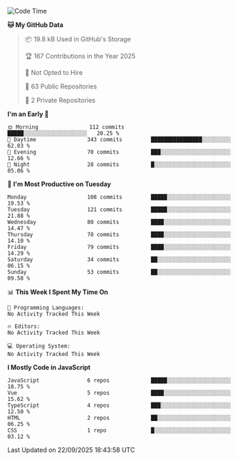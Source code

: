 <!--START_SECTION:waka-->
![Code Time](http://img.shields.io/badge/Code%20Time-1%2C484%20hrs%2047%20mins-blue)

**🐱 My GitHub Data** 

> 📦 19.8 kB Used in GitHub's Storage 
 > 
> 🏆 167 Contributions in the Year 2025
 > 
> 🚫 Not Opted to Hire
 > 
> 📜 63 Public Repositories 
 > 
> 🔑 2 Private Repositories 
 > 
**I'm an Early 🐤** 

```text
🌞 Morning                112 commits         █████░░░░░░░░░░░░░░░░░░░░   20.25 % 
🌆 Daytime                343 commits         ████████████████░░░░░░░░░   62.03 % 
🌃 Evening                70 commits          ███░░░░░░░░░░░░░░░░░░░░░░   12.66 % 
🌙 Night                  28 commits          █░░░░░░░░░░░░░░░░░░░░░░░░   05.06 % 
```
📅 **I'm Most Productive on Tuesday** 

```text
Monday                   108 commits         █████░░░░░░░░░░░░░░░░░░░░   19.53 % 
Tuesday                  121 commits         █████░░░░░░░░░░░░░░░░░░░░   21.88 % 
Wednesday                80 commits          ████░░░░░░░░░░░░░░░░░░░░░   14.47 % 
Thursday                 78 commits          ████░░░░░░░░░░░░░░░░░░░░░   14.10 % 
Friday                   79 commits          ████░░░░░░░░░░░░░░░░░░░░░   14.29 % 
Saturday                 34 commits          ██░░░░░░░░░░░░░░░░░░░░░░░   06.15 % 
Sunday                   53 commits          ██░░░░░░░░░░░░░░░░░░░░░░░   09.58 % 
```


📊 **This Week I Spent My Time On** 

```text
💬 Programming Languages: 
No Activity Tracked This Week

🔥 Editors: 
No Activity Tracked This Week

💻 Operating System: 
No Activity Tracked This Week
```

**I Mostly Code in JavaScript** 

```text
JavaScript               6 repos             █████░░░░░░░░░░░░░░░░░░░░   18.75 % 
Vue                      5 repos             ████░░░░░░░░░░░░░░░░░░░░░   15.62 % 
TypeScript               4 repos             ███░░░░░░░░░░░░░░░░░░░░░░   12.50 % 
HTML                     2 repos             ██░░░░░░░░░░░░░░░░░░░░░░░   06.25 % 
CSS                      1 repo              █░░░░░░░░░░░░░░░░░░░░░░░░   03.12 % 
```




 Last Updated on 22/09/2025 18:43:58 UTC
<!--END_SECTION:waka-->
